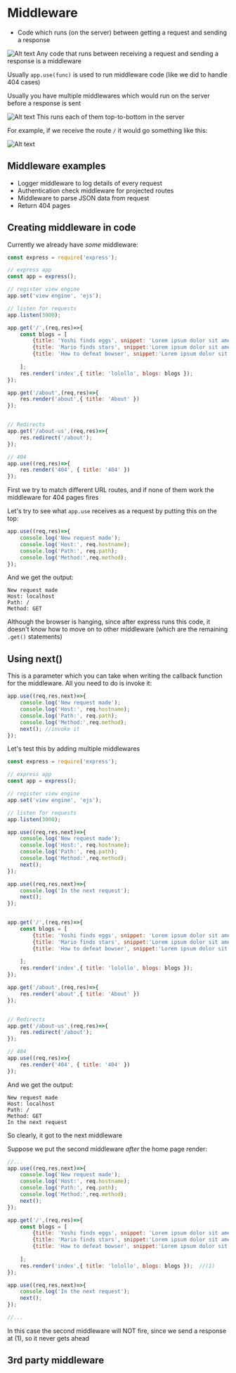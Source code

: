 # Middleware

- Code which runs (on the server) between getting a request and sending a response

![Alt text](images/image-13.png)
Any code that runs between receiving a request and sending a response is a middleware

Usually `app.use(func)` is used to run middleware code (like we did to handle 404 cases)

Usually you have multiple middlewares which would run on the server before a response is sent

![Alt text](images/image-14.png)
This runs each of them top-to-bottom in the server

For example, if we receive the route `/` it would go something like this:

![Alt text](images/image-15.png)

## Middleware examples
- Logger middleware to log details of every request
- Authentication check middleware for projected routes
- Middleware to parse JSON data from request
- Return 404 pages


## Creating middleware in code

Currently we already have *some* middleware:
```js
const express = require('express');

// express app
const app = express();

// register view engine
app.set('view engine', 'ejs');

// listen for requests
app.listen(3000);

app.get('/',(req,res)=>{
    const blogs = [
        {title: 'Yoshi finds eggs', snippet: 'Lorem ipsum dolor sit amet, consectetur adipiscing elit'},
        {title: 'Mario finds stars', snippet:'Lorem ipsum dolor sit amet, consectetur adipiscing elit'},
        {title: 'How to defeat bowser', snippet:'Lorem ipsum dolor sit amet, consectetur adipiscing elit'},
        
    ];
    res.render('index',{ title: 'lolollo', blogs: blogs });
});

app.get('/about',(req,res)=>{
    res.render('about',{ title: 'About' })
});


// Redirects
app.get('/about-us',(req,res)=>{
    res.redirect('/about');
});

// 404
app.use((req,res)=>{
    res.render('404', { title: '404' })
});
```
First we try to match different URL routes, and if none of them work the middleware for 404 pages fires

Let's try to see what `app.use` receives as a request by putting this on the top:

```js
app.use((req,res)=>{
    console.log('New request made');
    console.log('Host:', req.hostname);
    console.log('Path:', req.path);
    console.log('Method:',req.method);
});
```
And we get the output:
```
New request made
Host: localhost
Path: /
Method: GET
```
Although the browser is hanging, since after express runs this code, it doesn't know how to move on to other middleware (which are the remaining `.get()` statements)

## Using next()

This is a parameter which you can take when writing the callback function for the middleware. All you need to do is invoke it:
```js
app.use((req,res,next)=>{
    console.log('New request made');
    console.log('Host:', req.hostname);
    console.log('Path:', req.path);
    console.log('Method:',req.method);
    next(); //invoke it
});
```

Let's test this by adding multiple middlewares

```js
const express = require('express');

// express app
const app = express();

// register view engine
app.set('view engine', 'ejs');

// listen for requests
app.listen(3000);

app.use((req,res,next)=>{
    console.log('New request made');
    console.log('Host:', req.hostname);
    console.log('Path:', req.path);
    console.log('Method:',req.method);
    next();
});

app.use((req,res,next)=>{
    console.log('In the next request');
    next();
});


app.get('/',(req,res)=>{
    const blogs = [
        {title: 'Yoshi finds eggs', snippet: 'Lorem ipsum dolor sit amet, consectetur adipiscing elit'},
        {title: 'Mario finds stars', snippet:'Lorem ipsum dolor sit amet, consectetur adipiscing elit'},
        {title: 'How to defeat bowser', snippet:'Lorem ipsum dolor sit amet, consectetur adipiscing elit'},
        
    ];
    res.render('index',{ title: 'lolollo', blogs: blogs });
});

app.get('/about',(req,res)=>{
    res.render('about',{ title: 'About' })
});


// Redirects
app.get('/about-us',(req,res)=>{
    res.redirect('/about');
});

// 404
app.use((req,res)=>{
    res.render('404', { title: '404' })
});
```

And we get the output:
```
New request made
Host: localhost
Path: /
Method: GET
In the next request
```

So clearly, it got to the next middleware


Suppose we put the second middleware *after* the home page render:
```js
//...
app.use((req,res,next)=>{
    console.log('New request made');
    console.log('Host:', req.hostname);
    console.log('Path:', req.path);
    console.log('Method:',req.method);
    next();
});

app.get('/',(req,res)=>{
    const blogs = [
        {title: 'Yoshi finds eggs', snippet: 'Lorem ipsum dolor sit amet, consectetur adipiscing elit'},
        {title: 'Mario finds stars', snippet:'Lorem ipsum dolor sit amet, consectetur adipiscing elit'},
        {title: 'How to defeat bowser', snippet:'Lorem ipsum dolor sit amet, consectetur adipiscing elit'},
        
    ];
    res.render('index',{ title: 'lolollo', blogs: blogs });  //(1)
});

app.use((req,res,next)=>{
    console.log('In the next request');
    next();
});

//...
```

In this case the second middleware will NOT fire, since we send a response at (1), so it never gets ahead


## 3rd party middleware